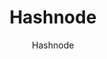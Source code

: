 ---
title: "Hashnode"
description: "Developer blogging platform with community features, allowing developers to share technical articles and connect with peers."
topic: "Open Source & Community"
category: community
author: "Hashnode"
url: "https://hashnode.com/"
tags: ["blogging", "technical-writing", "community", "articles", "networking"]
difficulty: all-levels
format: platform
estimatedTime: "Variable"
license: "Proprietary"
isFree: true
isOpenSource: false
publishedAt: 2025-10-16
featured: false
---